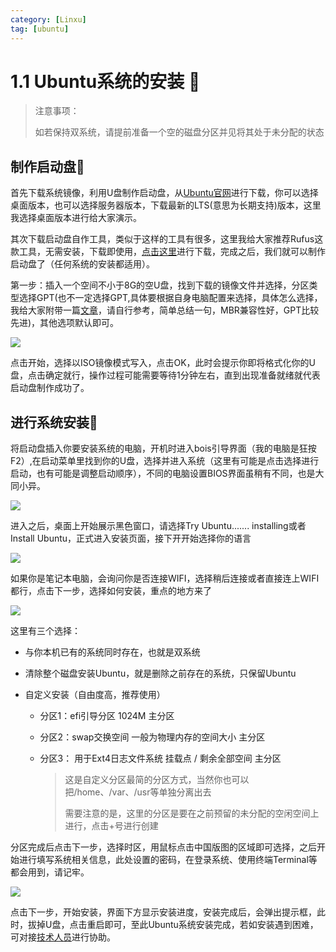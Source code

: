 ```yaml
---
category: [Linxu]
tag: [ubuntu]
---
```


# 1.1 Ubuntu系统的安装 :tada:

> 注意事项：
>
> 如若保持双系统，请提前准备一个空的磁盘分区并见将其处于未分配的状态

## 制作启动盘:gem:

首先下载系统镜像，利用U盘制作启动盘，从[Ubuntu官网](https://cn.ubuntu.com/)进行下载，你可以选择桌面版本，也可以选择服务器版本，下载最新的LTS(意思为长期支持)版本，这里我选择桌面版本进行给大家演示。

其次下载启动盘自作工具，类似于这样的工具有很多，这里我给大家推荐Rufus这款工具，无需安装，下载即使用，[点击这里](https://github.com/pbatard/rufus/releases/download/v3.22/rufus-3.22.exe)进行下载，完成之后，我们就可以制作启动盘了（任何系统的安装都适用）。

第一步：插入一个空间不小于8G的空U盘，找到下载的镜像文件并选择，分区类型选择GPT(也不一定选择GPT,具体要根据自身电脑配置来选择，具体怎么选择，我给大家附带一篇[文章](https://www.luyouqi.com/shezhi/29593.html)，请自行参考，简单总结一句，MBR兼容性好，GPT比较先进)，其他选项默认即可。

![](/images/ubuntu/ubuntu1.png)

点击开始，选择以ISO镜像模式写入，点击OK，此时会提示你即将格式化你的U盘，点击确定就行，操作过程可能需要等待1分钟左右，直到出现准备就绪就代表启动盘制作成功了。

## 进行系统安装:gem:

将启动盘插入你要安装系统的电脑，开机时进入bois引导界面（我的电脑是狂按F2）,在启动菜单里找到你的U盘，选择并进入系统（这里有可能是点击选择进行启动，也有可能是调整启动顺序），不同的电脑设置BIOS界面虽稍有不同，也是大同小异。

![](/images/ubuntu/ubuntu2.png)

进入之后，桌面上开始展示黑色窗口，请选择Try Ubuntu....... installing或者 Install Ubuntu，正式进入安装页面，接下开开始选择你的语言

![](/images/ubuntu/ubuntu3.png)

如果你是笔记本电脑，会询问你是否连接WIFI，选择稍后连接或者直接连上WIFI都行，点击下一步，选择如何安装，重点的地方来了

![](/images/ubuntu/ubuntu4.png)

这里有三个选择：

- 与你本机已有的系统同时存在，也就是双系统

- 清除整个磁盘安装Ubuntu，就是删除之前存在的系统，只保留Ubuntu

- 自定义安装（自由度高，推荐使用） 

  - 分区1：efi引导分区 1024M    主分区

  - 分区2：swap交换空间   一般为物理内存的空间大小     主分区

  - 分区3： 用于Ext4日志文件系统    挂载点 /     剩余全部空间      主分区     

    > 这是自定义分区最简的分区方式，当然你也可以把/home、/var、/usr等单独分离出去
    >
    > 需要注意的是，这里的分区是要在之前预留的未分配的空闲空间上进行，点击+号进行创建

分区完成后点击下一步，选择时区，用鼠标点击中国版图的区域即可选择，之后开始进行填写系统相关信息，此处设置的密码，在登录系统、使用终端Terminal等都会用到，请记牢。

![](/images/ubuntu/ubuntu5.png)

点击下一步，开始安装，界面下方显示安装进度，安装完成后，会弹出提示框，此时，拔掉U盘，点击重启即可，至此Ubuntu系统安装完成，若如安装遇到困难，可对接[技术人员](https://work.weixin.qq.com/kfid/kfc8c0fd9b49c1f38b8)进行协助。
